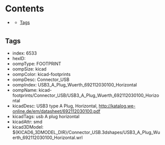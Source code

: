 



Contents
========

* [](#)
	* [Tags](#tags)

# 

## Tags

- index: 6533
- hexID: 
- oompType: FOOTPRINT
- oompSize: kicad
- oompColor: kicad-footprints
- oompDesc: Connector_USB
- oompIndex: USB3_A_Plug_Wuerth_692112030100_Horizontal
- oompName: kicad-footprints/Connector_USB/USB3_A_Plug_Wuerth_692112030100_Horizontal
- kicadDesc: USB3 type A Plug, Horizontal, http://katalog.we-online.de/em/datasheet/692112030100.pdf
- kicadTags: usb A plug horizontal
- kicadAttr: smd
- kicad3DModel: ${KICAD6_3DMODEL_DIR}/Connector_USB.3dshapes/USB3_A_Plug_Wuerth_692112030100_Horizontal.wrl
